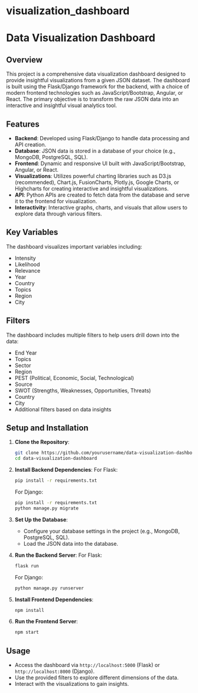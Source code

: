 # visualization_dashboard

# Data Visualization Dashboard

## Overview
This project is a comprehensive data visualization dashboard designed to provide insightful visualizations from a given JSON dataset. The dashboard is built using the Flask/Django framework for the backend, with a choice of modern frontend technologies such as JavaScript/Bootstrap, Angular, or React. The primary objective is to transform the raw JSON data into an interactive and insightful visual analytics tool.

## Features
- **Backend**: Developed using Flask/Django to handle data processing and API creation.
- **Database**: JSON data is stored in a database of your choice (e.g., MongoDB, PostgreSQL, SQL).
- **Frontend**: Dynamic and responsive UI built with JavaScript/Bootstrap, Angular, or React.
- **Visualizations**: Utilizes powerful charting libraries such as D3.js (recommended), Chart.js, FusionCharts, Plotly.js, Google Charts, or Highcharts for creating interactive and insightful visualizations.
- **API**: Python APIs are created to fetch data from the database and serve it to the frontend for visualization.
- **Interactivity**: Interactive graphs, charts, and visuals that allow users to explore data through various filters.

## Key Variables
The dashboard visualizes important variables including:
- Intensity
- Likelihood
- Relevance
- Year
- Country
- Topics
- Region
- City

## Filters
The dashboard includes multiple filters to help users drill down into the data:
- End Year
- Topics
- Sector
- Region
- PEST (Political, Economic, Social, Technological)
- Source
- SWOT (Strengths, Weaknesses, Opportunities, Threats)
- Country
- City
- Additional filters based on data insights

## Setup and Installation
1. **Clone the Repository**: 
   ```bash
   git clone https://github.com/yourusername/data-visualization-dashboard.git
   cd data-visualization-dashboard
   ```
2. **Install Backend Dependencies**:
   For Flask:
   ```bash
   pip install -r requirements.txt
   ```
   For Django:
   ```bash
   pip install -r requirements.txt
   python manage.py migrate
   ```
3. **Set Up the Database**:
   - Configure your database settings in the project (e.g., MongoDB, PostgreSQL, SQL).
   - Load the JSON data into the database.

4. **Run the Backend Server**:
   For Flask:
   ```bash
   flask run
   ```
   For Django:
   ```bash
   python manage.py runserver
   ```

5. **Install Frontend Dependencies**:
   ```bash
   npm install
   ```

6. **Run the Frontend Server**:
   ```bash
   npm start
   ```

## Usage
- Access the dashboard via `http://localhost:5000` (Flask) or `http://localhost:8000` (Django).
- Use the provided filters to explore different dimensions of the data.
- Interact with the visualizations to gain insights.

